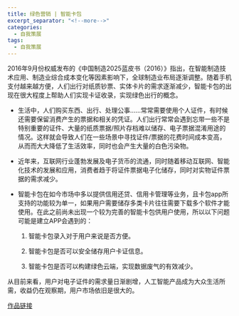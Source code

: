 ```yaml
---
title: 绿色营销 | 智能卡包
excerpt_separator: "<!--more-->"
categories:
  - 自我策展
tags:
  - 自我策展
---
```


2016年9月份权威发布的《中国制造2025蓝皮书（2016）》指出，在智能制造技术应用、制造业综合成本变化等因素影响下，全球制造业布局逐渐调整。随着手机支付越来越方便，人们出行对纸质钞票、实体卡片的需求逐渐减少，智能卡包的出现在很大程度上帮助人们实现卡证收录，实现绿色出行的概念。

<!--more-->

- 生活中，人们购买东西、出行、处理公事......常常需要使用个人证件，有时候还需要保留消费产生的票据和相关的凭证。人们出行常常会遇到忘带一些不是特别重要的证件、大量的纸质票据/照片存档难以储存、电子票据混淆用途的情况。这样就会导致人们在一些场景中寻找证件/票据的花费时间成本变高，从而而大大降低了生活效率，同时也会产生大量的白色污染物。

- 近年来，互联网行业蓬勃发展及电子货币的流通，同时随着移动互联网、智能化技术的发展和应用，消费者趋于将证件票据电子化储存，同时对实物证件票据的需求减少。

- 智能卡包在如今市场中多以提供信用还贷、信用卡管理等业务，且卡包app所支持的功能较为单一，如果用户需要储存多类卡片往往需要下载多个软件才能使用。在此之前尚未出现一个较为完善的智能卡包供用户使用，所以以下问题可能是建立APP会遇到的：

    1. 智能卡包录入对于用户来说是否方便。

    2. 智能卡包是否可以安全储存用户卡证信息。

    3. 智能卡包是否可以构建绿色云端，实现数据废气的有效减少。

从目前来看，用户对电子证件的需求量日渐剧增，人工智能产品成为大众生活所需，收益仍在观察期，用户市场依旧是很大的。

[作品链接](hhttps://gitee.com/Carlalyz/API-end/blob/master/prd.md)